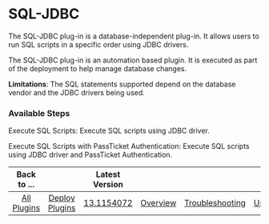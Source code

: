 
# SQL-JDBC

The SQL-JDBC plug-in is a database-independent plug-in. It allows users to run SQL scripts in a specific order using JDBC drivers.

The SQL-JDBC plug-in is an automation based plugin. It is executed as part of the deployment to help manage database changes.

**Limitations**: The SQL statements supported depend on the database vendor and the JDBC drivers being used.


### Available Steps

Execute SQL Scripts: Execute SQL scripts using JDBC driver.

Execute SQL Scripts with PassTicket Authentication: Execute SQL scripts using JDBC driver and PassTicket Authentication.



|          Back to ...          |                                |                                                    Latest Version                                                     ||||||
|:-----------------------------:|:------------------------------:|:---------------------------------------------------------------------------------------------------------------------:| :---: | :---: | :---: | :---: | :---: |
| [All Plugins](../../index.md) | [Deploy Plugins](../README.md) | [13.1154072](https://raw.githubusercontent.com/UrbanCode/IBM-UCD-PLUGINS/main/files/SQL-JDBC/ucd-SQL-JDBC-13.1154072.zip) |[Overview](overview.md)|[Troubleshooting](troubleshooting.md)|[Usage](usage.md)|[Steps](steps.md)|[Downloads](downloads.md)|

